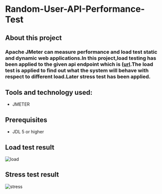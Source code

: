 # Random-User-API-Performance-Test

## About this project 
### Apache JMeter can measure performance and load test static and dynamic web applications.In this project,load testing has been applied to the given api endpoint which is ([url](https://random-data-api.com/api/v2/users).The load test is applied to find out what the system will behave with respect to different load.Later stress test has been applied.

## Tools and technology used:
- JMETER

## Prerequisites
- JDL 5 or higher

## Load test result
![load](https://github.com/abanti07/Random-User-API-Performance-Test/assets/143074304/1f7a6150-c041-4a90-80a7-0b2f97393266)



## Stress test result
![stress](https://github.com/abanti07/Random-User-API-Performance-Test/assets/143074304/6c2a7f8d-6692-436a-acb3-ed7b51a34210)

